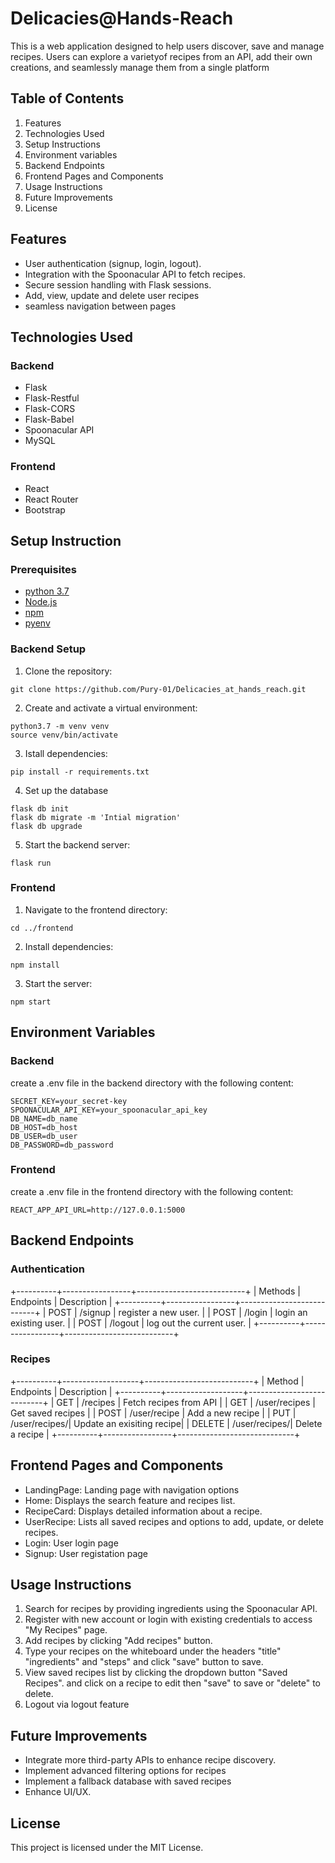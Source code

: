# Delicacies@Hands-Reach
This is a web application designed to help users discover, save and manage recipes. Users can explore a varietyof recipes from an API, add their own creations, and seamlessly manage them from a single platform

## Table of Contents
1. Features
2. Technologies Used
3. Setup Instructions
4. Environment variables
5. Backend Endpoints
6. Frontend Pages and Components
7. Usage Instructions
8. Future Improvements
9. License

## Features
+ User authentication (signup, login, logout).
+ Integration with the Spoonacular API to fetch recipes.
+ Secure session handling with Flask sessions.
+ Add, view, update and delete user recipes
+ seamless navigation between pages

## Technologies Used
### Backend
+ Flask
+ Flask-Restful
+ Flask-CORS
+ Flask-Babel
+ Spoonacular API
+ MySQL

### Frontend
+ React
+ React Router
+ Bootstrap

## Setup Instruction
### Prerequisites
- [python 3.7](https://www.python.org/downloads/)
- [Node.js](https://nodejs.org/)
- [npm](https://www.npmjs.com/)
- [pyenv](https://github.com/pyenv/pyenv)


### Backend Setup
1. Clone the repository:
```
git clone https://github.com/Pury-01/Delicacies_at_hands_reach.git
```

2. Create and activate a virtual environment:
```
python3.7 -m venv venv
source venv/bin/activate
```

3. Istall dependencies:
```
pip install -r requirements.txt
```

4. Set up the database
```
flask db init
flask db migrate -m 'Intial migration'
flask db upgrade
```

5. Start the backend server:
```
flask run
```

### Frontend
1. Navigate to the frontend directory:
```
cd ../frontend
```

2. Install dependencies:
```
npm install
```

3. Start the server:
```
npm start
```

## Environment Variables
### Backend
create a .env file in the backend directory with the following content:
```
SECRET_KEY=your_secret-key
SPOONACULAR_API_KEY=your_spoonacular_api_key
DB_NAME=db_name
DB_HOST=db_host
DB_USER=db_user
DB_PASSWORD=db_password
```

### Frontend
create a .env file in the frontend directory with the following content:
```
REACT_APP_API_URL=http://127.0.0.1:5000
```

## Backend Endpoints
### Authentication
+----------+-----------------+---------------------------+
| Methods  | Endpoints       | Description               |
+----------+-----------------+---------------------------+
| POST     | /signup         | register a new user.      |
| POST     | /login          | login an existing user.   |
| POST     | /logout         | log out the current user. |
+----------+-----------------+---------------------------+

### Recipes
+----------+-------------------+---------------------------+
| Method   | Endpoints         | Description               |
+----------+-------------------+---------------------------+
| GET      | /recipes          | Fetch recipes from API    |
| GET      | /user/recipes     | Get saved recipes         | 
| POST     | /user/recipe      | Add a new recipe          |
| PUT      | /user/recipes/<id>| Update an exisiting recipe|
| DELETE   | /user/recipes/<id>| Delete a recipe           |
+----------+-----------------+-----------------------------+

## Frontend Pages and Components

+ LandingPage: Landing page with navigation options
+ Home: Displays the search feature and recipes list.
+ RecipeCard: Displays detailed information about a recipe.
+ UserRecipe: Lists all saved recipes and options to add, update,  or delete recipes.
+ Login: User login page
+ Signup: User registation page

## Usage Instructions
1. Search for recipes by providing ingredients using the Spoonacular API.
2. Register with new account or login with existing credentials to access "My Recipes" page.
3. Add recipes by clicking "Add recipes" button.
4. Type your recipes on the whiteboard under the headers "title" "ingredients" and "steps" and click "save" button to save.
5. View saved recipes list by clicking the dropdown button "Saved Recipes". and click on a recipe to edit then "save" to save or "delete" to delete.
6. Logout via logout feature 

## Future Improvements
+ Integrate more third-party APIs to enhance recipe discovery.
+ Implement advanced filtering options for recipes
+ Implement a fallback database with saved recipes
+ Enhance UI/UX.

## License
This project is licensed under the MIT License.
